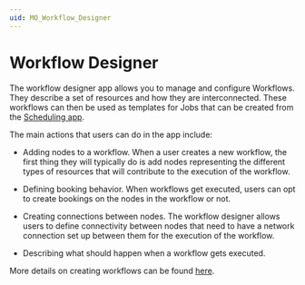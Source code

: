 ```yaml
---
uid: MO_Workflow_Designer
---
```


# Workflow Designer

The workflow designer app allows you to manage and configure Workflows. They describe a set of resources and how they are interconnected. These workflows can then be used as templates for Jobs that can be created from the [Scheduling app](xref:MO_Scheduling).


The main actions that users can do in the app include:

- Adding nodes to a workflow. When a user creates a new workflow, the first thing they will typically do is add nodes representing the different types of resources that will contribute to the execution of the workflow.

- Defining booking behavior. When workflows get executed, users can opt to create bookings on the nodes in the workflow or not.

- Creating connections between nodes. The workflow designer allows users to define connectivity between nodes that need to have a network connection set up between them for the execution of the workflow.

- Describing what should happen when a workflow gets executed.


More details on creating workflows can be found [here](xref:WFD_Creating_Workflows). 




